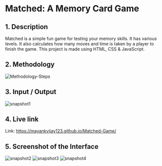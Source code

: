 # **Matched: A Memory Card Game**

## **1. Description**
Matched is a simple fun game for testing your memory skills. It has various levels. It also calculates how many moves and time is taken by a player to finish the game.
This project is made using HTML, CSS &amp; JavaScript.

## **2. Methodology**
![Methodology-Steps](https://user-images.githubusercontent.com/110824426/208254126-a56c4c2a-f7a2-4c4a-9dc6-cfec7f56c2e2.png)

## **3. Input / Output**
![snapshot1](https://user-images.githubusercontent.com/110824426/206786547-7a950904-0256-469b-bcf0-216d7a0ca604.PNG)

## **4. Live link**
Link: https://mayankvijay123.github.io/Matched-Game/

## **5. Screenshot of the Interface**
![snapshot2](https://user-images.githubusercontent.com/110824426/206786550-b4df9dc7-a607-4a03-93ca-f2c57f18409c.PNG)
![snapshot3](https://user-images.githubusercontent.com/110824426/206786555-0a3c3dba-ac82-4b59-9d76-6b94cd333031.PNG)
![snapshot4](https://user-images.githubusercontent.com/110824426/206786560-8a9c9eb2-afb2-4e2a-b4a5-bcd9e3fc9563.PNG)
